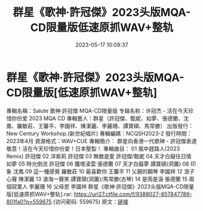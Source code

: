 ﻿---
title: 群星《歌神·許冠傑》2023头版MQA-CD限量版低速原抓WAV+整轨
date: 2023-05-17 10:09:37
categories: WAV车载音乐、镜像
tags: 华语中文
---
# 群星《歌神·許冠傑》2023头版MQA-CD限量版[低速原抓WAV+整轨]

專輯名稱：Salute 歌神·許冠傑 MQA-CD限量版
专辑名称：许冠杰 - 活在今天珍惜你份爱 2023 MQA CD
專輯藝人：群星（許冠傑、甄妮、如夢、張德蘭、沈鳳、羅敏莊、王馨平、李國祥、陳潔麗、李麗珊、譚寶碩、馬常勝）
出版發行：New Century Workshop.(新世紀唱片)
專輯編碼：NCQSH2023-2
發行時間：2023年4月
資源格式：WAV+CUE
專輯簡介：
群星向香港一代歌神 - 許冠傑表達敬意！活在今天珍惜你份愛！日本壓製！
專輯曲目：
01 風中趕路人(2023 Remix) 許冠傑
02 洋紫荊 許冠傑
03 無敵是愛 許冠傑/甄妮
04 天才白癡往日情 如夢
05 時光倒流 許冠傑
06 鐵塔淩雲 張德蘭
07 天才白癡夢 譚寶碩(洞簫)
08 印象 沈鳳
09 這一種感覺 羅敏莊
10 最喜歡你 王馨平
11 父親的鋼琴 李國祥
12 浪子心聲 陳潔麗
13 滄海一聲笑 譚寶碩(洞簫)/馬常勝(古琴)
14 是雨是淚 張德蘭
15 兩個寂寞人 李麗珊
16 父母恩 李國祥
群星《歌神·許冠傑》2023头版MQA-CD限量版[低速原抓WAV+整轨].rar: https://url27.ctfile.com/f/9388027-857847786-801fa0?p=559675
(访问密码: 559675)
原文：[链接](https://blog.sina.com.cn/s/blog_1647c7e76010311wo.html)